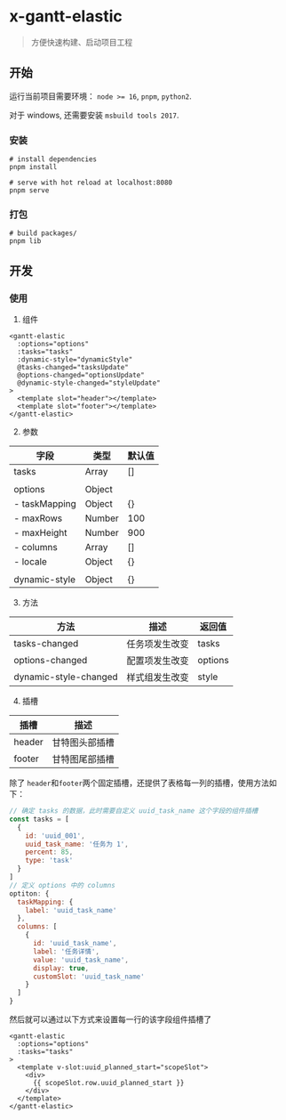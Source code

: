# x-gantt-elastic

> 方便快速构建、启动项目工程

## 开始

运行当前项目需要环境： `node >= 16`, `pnpm`, `python2`.

对于 windows, 还需要安装 `msbuild tools 2017`.

### 安装

```shell
# install dependencies
pnpm install

# serve with hot reload at localhost:8080
pnpm serve
```

### 打包

```shell
# build packages/
pnpm lib
```

## 开发

### 使用

1. 组件


```vue
<gantt-elastic
  :options="options"
  :tasks="tasks"
  :dynamic-style="dynamicStyle"
  @tasks-changed="tasksUpdate"
  @options-changed="optionsUpdate"
  @dynamic-style-changed="styleUpdate"
>
  <template slot="header"></template>
  <template slot="footer"></template>
</gantt-elastic>
```

2. 参数

| 字段          | 类型   | 默认值 |
| ------------- | ------ | ------ |
| tasks         | Array  | []     |
|               |        |        |
| options       | Object |        |
| - taskMapping | Object | {}     |
| - maxRows     | Number | 100    |
| - maxHeight   | Number | 900    |
| - columns     | Array  | []     |
| - locale      | Object | {}     |
|               |        |        |
| dynamic-style | Object | {}     |

3. 方法

| 方法                  | 描述           | 返回值  |
| --------------------- | -------------- | ------- |
| tasks-changed         | 任务项发生改变 | tasks   |
| options-changed       | 配置项发生改变 | options |
| dynamic-style-changed | 样式组发生改变 | style   |

4. 插槽

| 插槽   | 描述           |
| ------ | -------------- |
| header | 甘特图头部插槽 |
| footer | 甘特图尾部插槽 |

除了 `header`和`footer`两个固定插槽，还提供了表格每一列的插槽，使用方法如下：

```js
// 确定 tasks 的数据，此时需要自定义 uuid_task_name 这个字段的组件插槽
const tasks = [
  {
    id: 'uuid_001',
    uuid_task_name: '任务为 1',
    percent: 85,
    type: 'task'
  }
]
// 定义 options 中的 columns
optiton: {
  taskMapping: {
    label: 'uuid_task_name'
  },
  columns: [
    {
      id: 'uuid_task_name',
      label: '任务详情',
      value: 'uuid_task_name',
      display: true,
      customSlot: 'uuid_task_name'
    }
  ]
}
```

然后就可以通过以下方式来设置每一行的该字段组件插槽了

```vue
<gantt-elastic
  :options="options"
  :tasks="tasks"
>
  <template v-slot:uuid_planned_start="scopeSlot">
  	<div>
      {{ scopeSlot.row.uuid_planned_start }}
    </div>
  </template>
</gantt-elastic>
```

